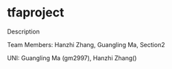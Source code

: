# tfaproject
Description

Team Members: Hanzhi Zhang, Guangling Ma, Section2

UNI: Guangling Ma (gm2997), Hanzhi Zhang()
